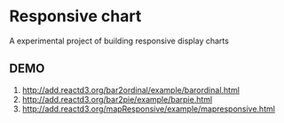 # Responsive chart

A experimental project of building responsive display charts 

## DEMO 

1.  http://add.reactd3.org/bar2ordinal/example/barordinal.html
2.  http://add.reactd3.org/bar2pie/example/barpie.html
3.  http://add.reactd3.org/mapResponsive/example/mapresponsive.html
